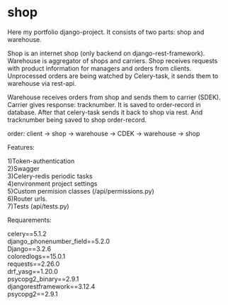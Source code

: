 # shop

Here my portfolio django-project. It consists of two parts: shop and warehouse.

Shop is an internet shop (only backend on django-rest-framework). Warehouse is aggregator of shops and carriers. 
Shop receives requests with product information for managers and orders from clients. 
Unprocessed orders are being watched by Celery-task, it sends them to warehouse via rest-api.

Warehouse receives orders from shop and sends them to carrier (SDEK). 
Carrier gives response: tracknumber. It is saved to order-record in database. 
After that celery-task sends it back to shop via rest. And tracknumber being saved to shop order-record.


order: client -> shop -> warehouse -> CDEK -> warehouse -> shop



Features:

1)Token-authentication  
2)Swagger  
3)Celery-redis periodic tasks  
4)environment project settings  
5)Custom permision classes (/api/permissions.py)  
6)Router urls.  
7)Tests (api/tests.py)  

    
  
Requarements:  
  
celery==5.1.2  
django_phonenumber_field==5.2.0  
Django==3.2.6  
coloredlogs==15.0.1  
requests==2.26.0  
drf_yasg==1.20.0  
psycopg2_binary==2.9.1  
djangorestframework==3.12.4  
psycopg2==2.9.1  
